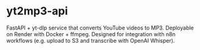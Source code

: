 # yt2mp3-api
FastAPI + yt-dlp service that converts YouTube videos to MP3. Deployable on Render with Docker + ffmpeg. Designed for integration with n8n workflows (e.g. upload to S3 and transcribe with OpenAI Whisper).
